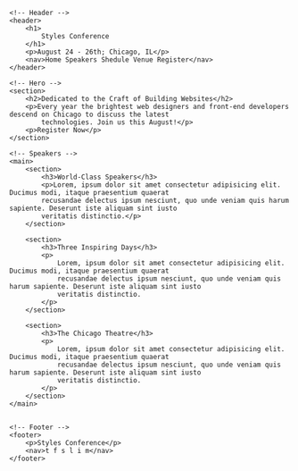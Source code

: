 <!DOCTYPE html>
<!--gebaseerd op https://github.com/cdoole/styles-conference-->
<html lang="en">

<head>
    <meta charset="utf-8">
    <title>Styles Conference</title>
</head>

<body>

    <!-- Header -->
    <header>
        <h1>
            Styles Conference
        </h1>
        <p>August 24 - 26th; Chicago, IL</p>
        <nav>Home Speakers Shedule Venue Register</nav>
    </header>

    <!-- Hero -->
    <section>
        <h2>Dedicated to the Craft of Building Websites</h2>
        <p>Every year the brightest web designers and front-end developers descend on Chicago to discuss the latest
            technologies. Join us this August!</p>
        <p>Register Now</p>
    </section>

    <!-- Speakers -->
    <main>
        <section>
            <h3>World-Class Speakers</h3>
            <p>Lorem, ipsum dolor sit amet consectetur adipisicing elit. Ducimus modi, itaque praesentium quaerat
            recusandae delectus ipsum nesciunt, quo unde veniam quis harum sapiente. Deserunt iste aliquam sint iusto
            veritatis distinctio.</p>
        </section>

        <section>
            <h3>Three Inspiring Days</h3>
            <p>
                Lorem, ipsum dolor sit amet consectetur adipisicing elit. Ducimus modi, itaque praesentium quaerat
                recusandae delectus ipsum nesciunt, quo unde veniam quis harum sapiente. Deserunt iste aliquam sint iusto
                veritatis distinctio.
            </p>
        </section>

        <section>
            <h3>The Chicago Theatre</h3>
            <p>
                Lorem, ipsum dolor sit amet consectetur adipisicing elit. Ducimus modi, itaque praesentium quaerat
                recusandae delectus ipsum nesciunt, quo unde veniam quis harum sapiente. Deserunt iste aliquam sint iusto
                veritatis distinctio.
            </p>
        </section>
    </main>


    <!-- Footer -->
    <footer>
        <p>Styles Conference</p>
        <nav>t f s l i m</nav>
    </footer>

</body>

</html>
